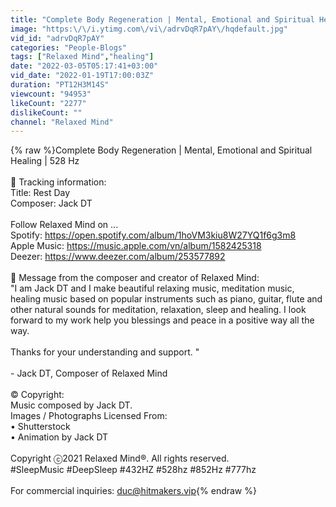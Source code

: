 ```yaml
---
title: "Complete Body Regeneration | Mental, Emotional and Spiritual Healing | 528 Hz"
image: "https:\/\/i.ytimg.com\/vi\/adrvDqR7pAY\/hqdefault.jpg"
vid_id: "adrvDqR7pAY"
categories: "People-Blogs"
tags: ["Relaxed Mind","healing"]
date: "2022-03-05T05:17:41+03:00"
vid_date: "2022-01-19T17:00:03Z"
duration: "PT12H3M14S"
viewcount: "94953"
likeCount: "2277"
dislikeCount: ""
channel: "Relaxed Mind"
---
```

{% raw %}Complete Body Regeneration | Mental, Emotional and Spiritual Healing | 528 Hz<br /><br />🎵 Tracking information:<br />Title: Rest Day<br />Composer: Jack DT<br /><br />Follow Relaxed Mind on ...<br />Spotify: <a rel="nofollow" target="blank" href="https://open.spotify.com/album/1hoVM3kiu8W27YQ1f6g3m8">https://open.spotify.com/album/1hoVM3kiu8W27YQ1f6g3m8</a><br />Apple Music: <a rel="nofollow" target="blank" href="https://music.apple.com/vn/album/1582425318">https://music.apple.com/vn/album/1582425318</a><br />Deezer: <a rel="nofollow" target="blank" href="https://www.deezer.com/album/253577892">https://www.deezer.com/album/253577892</a><br /><br />📜 Message from the composer and creator of Relaxed Mind:<br />&quot;I am Jack DT and I make beautiful relaxing music, meditation music, healing music based on popular instruments such as piano, guitar, flute and other natural sounds for meditation, relaxation, sleep and healing. I look forward to my work help you blessings and peace in a positive way all the way.<br /><br />Thanks for your understanding and support. &quot;<br /><br />- Jack DT, Composer of Relaxed Mind<br /><br />© Copyright:<br />Music composed by Jack DT.<br />Images / Photographs Licensed From:<br />• Shutterstock<br />• Animation by Jack DT<br /><br />Copyright ⓒ2021 Relaxed Mind®. All rights reserved.<br />#SleepMusic #DeepSleep #432HZ #528hz #852Hz #777hz<br /><br />For commercial inquiries: duc@hitmakers.vip{% endraw %}
